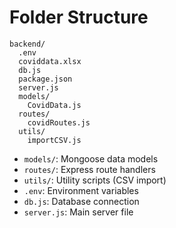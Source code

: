 # Folder Structure

```
backend/
  .env
  coviddata.xlsx
  db.js
  package.json
  server.js
  models/
    CovidData.js
  routes/
    covidRoutes.js
  utils/
    importCSV.js
```

- `models/`: Mongoose data models
- `routes/`: Express route handlers
- `utils/`: Utility scripts (CSV import)
- `.env`: Environment variables
- `db.js`: Database connection
- `server.js`: Main server file
